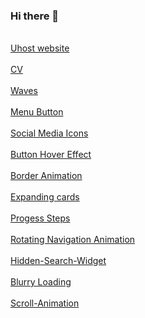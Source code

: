 ### Hi there 👋

<br>[Uhost website](https://pratikrana1612.github.io/uhostwebsite/index.html)</br>
<br>[CV](https://pratikrana1612.github.io/CV/)</br>
<br>[Waves](https://pratikrana1612.github.io/waves/)</br>
<br>[Menu Button](https://pratikrana1612.github.io/Menu-button/)</br>
<br>[Social Media Icons](https://pratikrana1612.github.io/social-media-icons/)</br>
<br>[Button Hover Effect](https://pratikrana1612.github.io/button-hover-effect/)</br>
<br>[Border Animation](https://pratikrana1612.github.io/Border-Animation/)</br>
<br>[Expanding cards](https://pratikrana1612.github.io/Expanding-Cards/)</br>
<br>[Progess Steps](https://pratikrana1612.github.io/Progess-Steps/)</br>
<br>[Rotating Navigation Animation](https://pratikrana1612.github.io/Rotating-Navigation-Animation/)</br>
<br>[Hidden-Search-Widget](https://pratikrana1612.github.io/Hidden-Search-Widget/)</br>
<br>[Blurry Loading](https://pratikrana1612.github.io/Blurry-Loading/)</br>
<br>[Scroll-Animation](https://pratikrana1612.github.io/Scroll-Animation/)</br>
